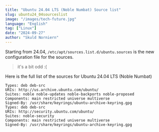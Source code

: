 ```yaml
---
title: "Ubuntu 24.04 LTS (Noble Numbat) Source list"
slug: ubuntu24_04sourceslist
image: "/images/tech-future.jpg"
language: "English"
tag: ["Linux"]
date: "2024-09-27"
author: "Skuld Norniern"
---
```


Starting from 24.04, `/etc/apt/sources.list.d/ubuntu.sources` is the new configuration file for the sources.
> it's a bit odd :(

Here is the full list of the sources for Ubuntu 24.04 LTS (Noble Numbat)

```
Types: deb deb-src
URIs: http://us.archive.ubuntu.com/ubuntu/
Suites: noble noble-updates noble-backports noble-proposed
Components: main restricted universe multiverse
Signed-By: /usr/share/keyrings/ubuntu-archive-keyring.gpg
Types: deb deb-src 
URIs: http://security.ubuntu.com/ubuntu/
Suites: noble-security
Components: main restricted universe multiverse
Signed-By: /usr/share/keyrings/ubuntu-archive-keyring.gpg
```